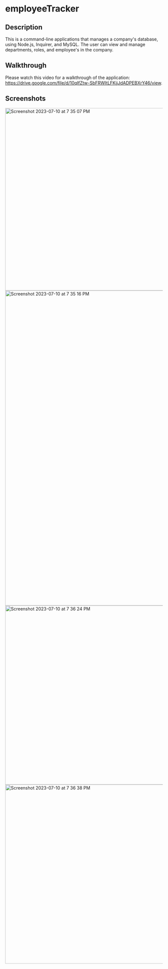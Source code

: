 # employeeTracker

## Description
This is a command-line applications that manages a company's database, using Node.js, Inquirer, and MySQL. The user can view and manage departments, roles, and employee's in the company.

## Walkthrough
Please watch this video for a walkthrough of the application: https://drive.google.com/file/d/10qIfZtw-SbFRWItLFKjjJdADPEBXrY46/view.

## Screenshots
<img width="584" alt="Screenshot 2023-07-10 at 7 35 07 PM" src="https://github.com/smokhadar/employeeTracker/assets/127573523/ea912d33-fcb9-44b1-873f-7c9766201a63">
<img width="1008" alt="Screenshot 2023-07-10 at 7 35 16 PM" src="https://github.com/smokhadar/employeeTracker/assets/127573523/5c289c85-f581-471b-b719-843a674818a7">
<img width="573" alt="Screenshot 2023-07-10 at 7 36 24 PM" src="https://github.com/smokhadar/employeeTracker/assets/127573523/a823bfc9-2946-40e8-b36d-75a61b934ccd">
<img width="573" alt="Screenshot 2023-07-10 at 7 36 38 PM" src="https://github.com/smokhadar/employeeTracker/assets/127573523/877cf68d-9c42-4077-b9c0-ca96df23d7d6">
